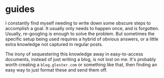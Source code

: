 guides
====

I constantly find myself needing to write down some obscure steps to accomplish a goal. It usually only needs to happen once, and is forgotten. Usually, re-googling is enough to solve the problem. But sometimes the specific setup being used requires a hybrid of obvious answers, or a little extra knowledge not captured in regular posts.

The irony of sequestering this knowledge away in easy-to-access documents, instead of just writing a blog, is not lost on me. It's probably worth creating a `blog.glester.com` or something like that, then finding an easy way to just format these and send them off.
